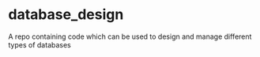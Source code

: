 # database_design
A repo containing code which can be used to design and manage different types of databases
